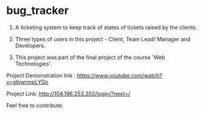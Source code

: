 # bug_tracker
 1. A ticketing system to keep track of states of tickets raised by the clients.
 
 2. Three types of users in this project - Client, Team Lead/ Manager and Developers.
 
 3. This project was part of the final project of the course 'Web Technologies'.
 
Project Demonstration link : 
https://www.youtube.com/watch?v=gbjwrmpLYGo

Project Link:
http://104.196.253.202/login/?next=/

Feel free to contribute. 

